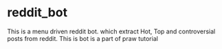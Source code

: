 # reddit_bot

This is a menu driven reddit bot.
which extract Hot, Top and controversial posts from reddit.
This is bot is a part of praw tutorial
